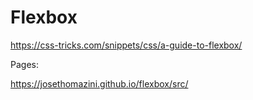 # Flexbox

<https://css-tricks.com/snippets/css/a-guide-to-flexbox/>

Pages:

<https://josethomazini.github.io/flexbox/src/>
